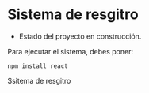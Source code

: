 <h1> Sistema de resgitro </h1>

- Estado del proyecto en construcción.

Para ejecutar el sistema, debes poner:

```npm install react```

Ssitema de resgitro


